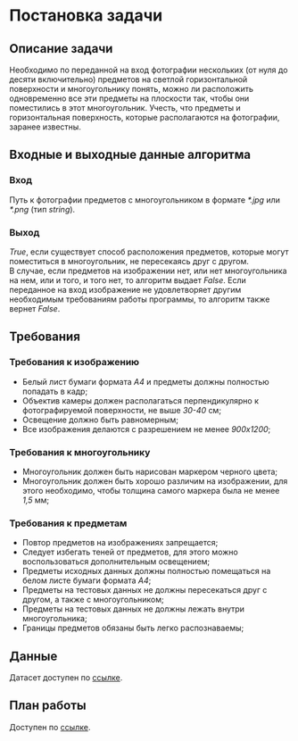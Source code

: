 # Постановка задачи   
## Описание задачи  
Необходимо по переданной на вход фотографии нескольких (от нуля до десяти включительно) предметов на светлой горизонтальной поверхности и многоугольнику понять, можно ли расположить одновременно все эти предметы на плоскости так, чтобы они поместились в этот многоугольник. Учесть, что предметы и горизонтальная поверхность, которые располагаются на фотографии, заранее известны.
## Входные и выходные данные алгоритма  
### Вход  
Путь к фотографии предметов с многоугольником в формате _*.jpg_ или _*.png_ (тип _string_).  
### Выход  
_True_, если существует способ расположения предметов, которые могут поместиться в многоугольник, не пересекаясь друг с другом.  
В случае, если предметов на изображении нет, или нет многоугольника на нем, или и того, и того нет, то алгоритм выдает _False_. Если переданное на вход изображение не удовлетворяет другим необходимым требованиям работы 
программы, то алгоритм также вернет _False_.
## Требования  
### Требования к изображению  
* Белый лист бумаги формата _А4_ и предметы должны полностью попадать в кадр;  
* Объектив камеры должен располагаться перпендикулярно к фотографируемой поверхности, не выше _30-40_ см;  
* Освещение должно быть равномерным;  
* Все изображения делаются с разрешением не менее _900х1200_;  
### Требования к многоугольнику  
* Многоугольник должен быть нарисован маркером черного цвета;  
* Многоугольник должен быть хорошо различим на изображении, для этого необходимо, чтобы толщина самого маркера была не менее _1,5_ мм;  
### Требования к предметам  
* Повтор предметов на изображениях запрещается;  
* Следует избегать теней от предметов, для этого можно воспользоваться дополнительным освещением;  
* Предметы исходных данных должны полностью помещаться на белом листе бумаги формата _А4_;  
* Предметы на тестовых данных не должны пересекаться друг с другом, а также с многоугольником;  
* Предметы на тестовых данных не должны лежать внутри многоугольника;   
* Границы предметов обязаны быть легко распознаваемы;  
## Данные  
Датасет доступен по [ссылке](https://github.com/gallyamovann/intelligent-placer/tree/develop/data).  
## План работы  
Доступен по [ссылке](https://github.com/gallyamovann/intelligent-placer/blob/develop/PLAN.md).  